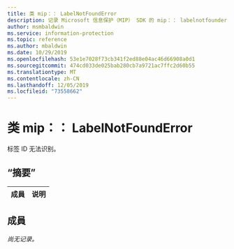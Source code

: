 ```yaml
---
title: 类 mip：： LabelNotFoundError
description: 记录 Microsoft 信息保护（MIP） SDK 的 mip：： labelnotfounderror 类。
author: msmbaldwin
ms.service: information-protection
ms.topic: reference
ms.author: mbaldwin
ms.date: 10/29/2019
ms.openlocfilehash: 53e1e7028f73cb341f2ed88e04ac46d66908a0d1
ms.sourcegitcommit: 474cd033de025bab280cb7a9721ac7ffc2d60b55
ms.translationtype: MT
ms.contentlocale: zh-CN
ms.lasthandoff: 12/05/2019
ms.locfileid: "73558662"
---
```

# <a name="class-miplabelnotfounderror"></a>类 mip：： LabelNotFoundError 
标签 ID 无法识别。
  
## <a name="summary"></a>“摘要”
 成員                        | 说明                                
--------------------------------|---------------------------------------------
  
## <a name="members"></a>成員
_尚无记录。_
